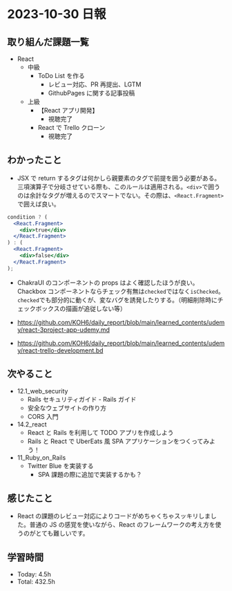 # 2023-10-30 日報

## 取り組んだ課題一覧

- React
  - 中級
    - ToDo List を作る
      - レビュー対応、PR 再提出、LGTM
      - GithubPages に関する記事投稿
  - 上級
    - 【React アプリ開発】
      - 視聴完了
    - React で Trello クローン
      - 視聴完了

## わかったこと

- JSX で return するタグは何かしら親要素のタグで前提を囲う必要がある。三項演算子で分岐させている際も、このルールは適用される。`<div>`で囲うのは余計なタグが増えるのでスマートでない。その際は、`<React.Fragment>`で囲えば良い。

```jsx
condition ? (
  <React.Fragment>
    <div>true</div>
  </React.Fragment>
) : (
  <React.Fragment>
    <div>false</div>
  </React.Fragment>
);
```

- ChakraUI のコンポーネントの props はよく確認したほうが良い。Chackbox コンポーネントならチェック有無は`checked`ではなく`isChecked`。`checked`でも部分的に動くが、変なバグを誘発したりする。（明細削除時にチェックボックスの描画が追従しない等）

- https://github.com/KOH6/daily_report/blob/main/learned_contents/udemy/react-3project-app-udemy.md
- https://github.com/KOH6/daily_report/blob/main/learned_contents/udemy/react-trello-development.bd

## 次やること

- 12.1_web_security
  - Rails セキュリティガイド - Rails ガイド
  - 安全なウェブサイトの作り方
  - CORS 入門
- 14.2_react
  - React と Rails を利用して TODO アプリを作成しよう
  - Rails と React で UberEats 風 SPA アプリケーションをつくってみよう！
- 11_Ruby_on_Rails
  - Twitter Blue を実装する
    - SPA 課題の際に追加で実装するかも？

## 感じたこと

- React の課題のレビュー対応によりコードがめちゃくちゃスッキリしました。普通の JS の感覚を使いながら、React のフレームワークの考え方を使うのがとても難しいです。

## 学習時間

- Today: 4.5h
- Total: 432.5h
